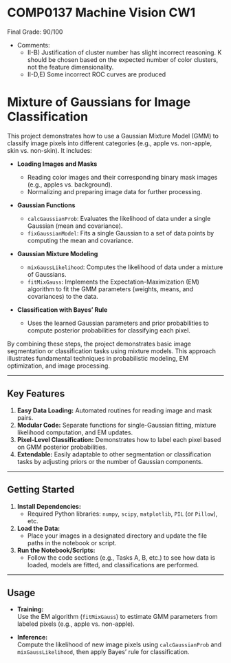 # COMP0137 Machine Vision CW1
Final Grade: 90/100
- Comments:
  - II-B) Justification of cluster number has slight incorrect reasoning. K should be chosen based on the expected number of color clusters, not the feature dimensionality.
  - II-D,E) Some incorrect ROC curves are produced


# Mixture of Gaussians for Image Classification

This project demonstrates how to use a Gaussian Mixture Model (GMM) to classify image pixels into different categories (e.g., apple vs. non-apple, skin vs. non-skin). It includes:

- **Loading Images and Masks**
  - Reading color images and their corresponding binary mask images (e.g., apples vs. background).
  - Normalizing and preparing image data for further processing.

- **Gaussian Functions**
  - `calcGaussianProb`: Evaluates the likelihood of data under a single Gaussian (mean and covariance).
  - `fixGaussianModel`: Fits a single Gaussian to a set of data points by computing the mean and covariance.

- **Gaussian Mixture Modeling**
  - `mixGaussLikelihood`: Computes the likelihood of data under a mixture of Gaussians.
  - `fitMixGauss`: Implements the Expectation-Maximization (EM) algorithm to fit the GMM parameters (weights, means, and covariances) to the data.

- **Classification with Bayes’ Rule**
  - Uses the learned Gaussian parameters and prior probabilities to compute posterior probabilities for classifying each pixel.

By combining these steps, the project demonstrates basic image segmentation or classification tasks using mixture models. This approach illustrates fundamental techniques in probabilistic modeling, EM optimization, and image processing.

---

## Key Features

1. **Easy Data Loading:** Automated routines for reading image and mask pairs.
2. **Modular Code:** Separate functions for single-Gaussian fitting, mixture likelihood computation, and EM updates.
3. **Pixel-Level Classification:** Demonstrates how to label each pixel based on GMM posterior probabilities.
4. **Extendable:** Easily adaptable to other segmentation or classification tasks by adjusting priors or the number of Gaussian components.

---

## Getting Started

1. **Install Dependencies:**  
   - Required Python libraries: `numpy`, `scipy`, `matplotlib`, `PIL` (or `Pillow`), etc.
2. **Load the Data:**  
   - Place your images in a designated directory and update the file paths in the notebook or script.
3. **Run the Notebook/Scripts:**  
   - Follow the code sections (e.g., Tasks A, B, etc.) to see how data is loaded, models are fitted, and classifications are performed.

---

## Usage

- **Training:**  
  Use the EM algorithm (`fitMixGauss`) to estimate GMM parameters from labeled pixels (e.g., apple vs. non-apple).
  
- **Inference:**  
  Compute the likelihood of new image pixels using `calcGaussianProb` and `mixGaussLikelihood`, then apply Bayes’ rule for classification.




